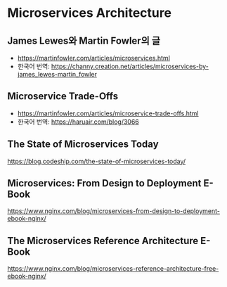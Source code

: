# Microservices Architecture

## James Lewes와 Martin Fowler의 글

- <https://martinfowler.com/articles/microservices.html>
- 한국어 번역: <https://channy.creation.net/articles/microservices-by-james_lewes-martin_fowler>

## Microservice Trade-Offs

- <https://martinfowler.com/articles/microservice-trade-offs.html>
- 한국어 번역: <https://haruair.com/blog/3066>

## The State of Microservices Today

<https://blog.codeship.com/the-state-of-microservices-today/>

## Microservices: From Design to Deployment E-Book

<https://www.nginx.com/blog/microservices-from-design-to-deployment-ebook-nginx/>

## The Microservices Reference Architecture E-Book

<https://www.nginx.com/blog/microservices-reference-architecture-free-ebook-nginx/>